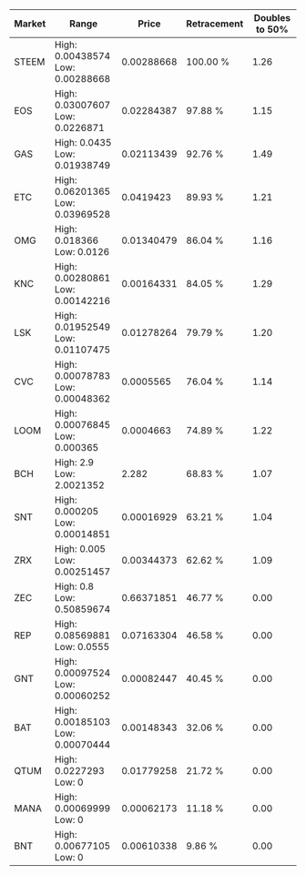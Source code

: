 | Market | Range | Price| Retracement | Doubles to 50% |
| --- | --- | --- | --- | --- |
| STEEM | High: 0.00438574<br />Low: 0.00288668 | 0.00288668 | 100.00 % | 1.26 |
| EOS | High: 0.03007607<br />Low: 0.0226871 | 0.02284387 | 97.88 % | 1.15 |
| GAS | High: 0.0435<br />Low: 0.01938749 | 0.02113439 | 92.76 % | 1.49 |
| ETC | High: 0.06201365<br />Low: 0.03969528 | 0.0419423 | 89.93 % | 1.21 |
| OMG | High: 0.018366<br />Low: 0.0126 | 0.01340479 | 86.04 % | 1.16 |
| KNC | High: 0.00280861<br />Low: 0.00142216 | 0.00164331 | 84.05 % | 1.29 |
| LSK | High: 0.01952549<br />Low: 0.01107475 | 0.01278264 | 79.79 % | 1.20 |
| CVC | High: 0.00078783<br />Low: 0.00048362 | 0.0005565 | 76.04 % | 1.14 |
| LOOM | High: 0.00076845<br />Low: 0.000365 | 0.0004663 | 74.89 % | 1.22 |
| BCH | High: 2.9<br />Low: 2.0021352 | 2.282 | 68.83 % | 1.07 |
| SNT | High: 0.000205<br />Low: 0.00014851 | 0.00016929 | 63.21 % | 1.04 |
| ZRX | High: 0.005<br />Low: 0.00251457 | 0.00344373 | 62.62 % | 1.09 |
| ZEC | High: 0.8<br />Low: 0.50859674 | 0.66371851 | 46.77 % | 0.00 |
| REP | High: 0.08569881<br />Low: 0.0555 | 0.07163304 | 46.58 % | 0.00 |
| GNT | High: 0.00097524<br />Low: 0.00060252 | 0.00082447 | 40.45 % | 0.00 |
| BAT | High: 0.00185103<br />Low: 0.00070444 | 0.00148343 | 32.06 % | 0.00 |
| QTUM | High: 0.0227293<br />Low: 0 | 0.01779258 | 21.72 % | 0.00 |
| MANA | High: 0.00069999<br />Low: 0 | 0.00062173 | 11.18 % | 0.00 |
| BNT | High: 0.00677105<br />Low: 0 | 0.00610338 | 9.86 % | 0.00 |
